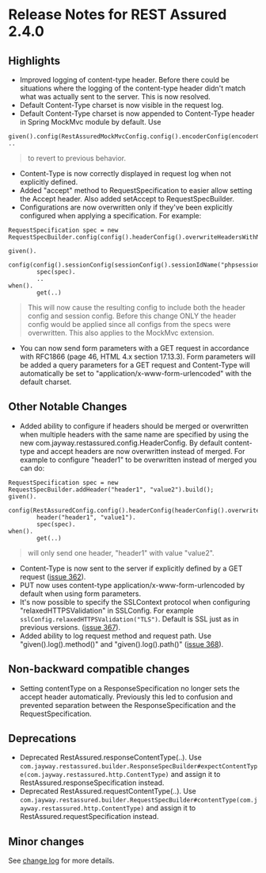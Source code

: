# Release Notes for REST Assured 2.4.0 #

## Highlights ##
  * Improved logging of content-type header. Before there could be situations where the logging of the content-type header didn't match what was actually sent to the server. This is now resolved.
  * Default Content-Type charset is now visible in the request log.
  * Default Content-Type charset is now appended to Content-Type header in Spring MockMvc module by default. Use
```
given().config(RestAssuredMockMvcConfig.config().encoderConfig(encoderConfig().appendDefaultContentCharsetToContentTypeIfUndefined(false))). ..
```
> to revert to previous behavior.
  * Content-Type is now correctly displayed in request log when not explicitly defined.
  * Added "accept" method to RequestSpecification to easier allow setting the Accept header. Also added setAccept to RequestSpecBuilder.
  * Configurations are now overwritten only if they've been explicitly configured when applying a specification. For example:
```
RequestSpecification spec = new RequestSpecBuilder.config(config().headerConfig().overwriteHeadersWithName("header1")).build();

given().
        config(config().sessionConfig(sessionConfig().sessionIdName("phpsessionid"))).
        spec(spec).
        ..
when().
        get(..)
```
> This will now cause the resulting config to include both the header config and session config. Before this change ONLY the header config would be applied since all configs from the specs were overwritten. This also applies to the MockMvc extension.
  * You can now send form parameters with a GET request in accordance with RFC1866 (page 46, HTML 4.x section 17.13.3). Form parameters will be added a query parameters for a GET request and Content-Type will automatically be set to "application/x-www-form-urlencoded" with the default charset.

## Other Notable Changes ##
  * Added ability to configure if headers should be merged or overwritten when multiple headers with the same name are specified by using the new com.jayway.restassured.config.HeaderConfig. By default content-type and accept headers are now overwritten instead of merged. For example to configure "header1" to be overwritten instead of merged you can do:
```
RequestSpecification spec = new RequestSpecBuilder.addHeader("header1", "value2").build();
given().
        config(RestAssuredConfig.config().headerConfig(headerConfig().overwriteHeadersWithName("header1"))).
        header("header1", "value1").
        spec(spec).
when().
        get(..)
```

> will only send one header, "header1" with value "value2".
  * Content-Type is now sent to the server if explicitly defined by a GET request ([issue 362](https://code.google.com/p/rest-assured/issues/detail?id=362)).
  * PUT now uses content-type application/x-www-form-urlencoded by default when using form parameters.
  * It's now possible to specify the SSLContext protocol when configuring "relaxedHTTPSValidation" in SSLConfig. For example `sslConfig.relaxedHTTPSValidation("TLS")`. Default is SSL just as in previous versions. ([issue 367](https://code.google.com/p/rest-assured/issues/detail?id=367)).
  * Added ability to log request method and request path. Use "given().log().method()" and "given().log().path()" ([issue 368](https://code.google.com/p/rest-assured/issues/detail?id=368)).

## Non-backward compatible changes ##
  * Setting contentType on a ResponseSpecification no longer sets the accept header automatically. Previously this led to confusion and prevented separation between the ResponseSpecification and the RequestSpecification.

## Deprecations ##
  * Deprecated RestAssured.responseContentType(..). Use `com.jayway.restassured.builder.ResponseSpecBuilder#expectContentType(com.jayway.restassured.http.ContentType)` and assign it to RestAssured.responseSpecification instead.
  * Deprecated RestAssured.requestContentType(..). Use `com.jayway.restassured.builder.RequestSpecBuilder#contentType(com.jayway.restassured.http.ContentType)` and assign it to RestAssured.requestSpecification instead.


## Minor changes ##
See [change log](http://github.com/jayway/rest-assured/raw/master/changelog.txt) for more details.
